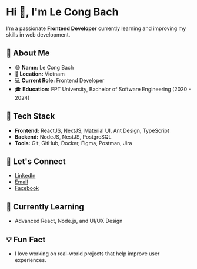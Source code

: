 # Hi 👋, I'm Le Cong Bach

I'm a passionate **Frontend Developer** currently learning and improving my skills in web development.

## 🚀 About Me

- 😄 **Name:** Le Cong Bach
- 📍 **Location:** Vietnam
- 💻 **Current Role:** Frontend Developer
- 🎓 **Education:** FPT University, Bachelor of Software Engineering (2020 - 2024)

## 🔧 Tech Stack

- **Frontend:** ReactJS, NextJS, Material UI, Ant Design, TypeScript
- **Backend:** NodeJS, NestJS, PostgreSQL
- **Tools:** Git, GitHub, Docker, Figma, Postman, Jira

## 👯 Let's Connect

- [LinkedIn](https://www.linkedin.com/in/bachle27/)
- [Email](mailto:bach.lecong02@gmail.com)
- [Facebook](https://fb.com/lecongbach27)

## 🌱 Currently Learning

- Advanced React, Node.js, and UI/UX Design

## 💡 Fun Fact

- I love working on real-world projects that help improve user experiences.
